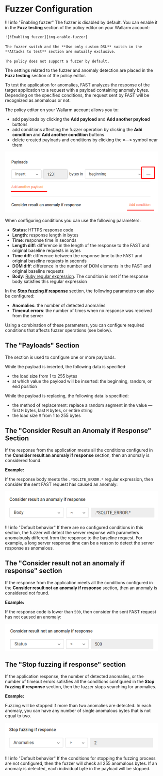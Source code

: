 [img-enable-fuzzer]:            ../../../images/operations/common/test-policy/fuzzer/fuzzer-slider.png
[img-manipulate-items]:         ../../../images/operations/common/test-policy/fuzzer/manipulate-fuzzer-items.png
[img-anomaly-condition]:        ../../../images/operations/common/test-policy/fuzzer/anomaly-condition.png
[img-not-anomaly-condition]:    ../../../images/operations/common/test-policy/fuzzer/not-anomaly-condition.png
[img-stop-condition]:           ../../../images/operations/common/test-policy/fuzzer/stop-condition.png

[link-ruby-regexp]:             http://ruby-doc.org/core-2.6.1/doc/regexp_rdoc.html      

[anchor-payloads-section]:      #the-payloads-section
[anchor-anomaly-section]:       #the-consider-result-an-anomaly-if-response-section
[anchor-not-anomaly-section]:   #the-consider-result-not-an-anomaly-if-response-section
[anchor-stop-section]:          #the-stop-fuzzing-if-response-section

# Fuzzer Configuration

!!! info "Enabling fuzzer"
    The fuzzer is disabled by default. You can enable it in the **Fuzz testing** section of the policy editor on your Wallarm account:
    
    ![!Enabling fuzzer][img-enable-fuzzer]

    The fuzzer switch and the **Use only custom DSL** switch in the **Attacks to test** section are mutually exclusive.

    The policy does not support a fuzzer by default.

The settings related to the fuzzer and anomaly detection are placed in the **Fuzz testing** section of the policy editor.

To test the application for anomalies, FAST analyzes the response of the target application to a request with a payload containing anomaly bytes. Depending on the specified conditions, the request sent by FAST will be recognized as anomalous or not.

The policy editor on your Wallarm account allows you to:

* add payloads by clicking the **Add payload** and **Add another payload** buttons
* add conditions affecting the fuzzer operation by clicking the **Add condition** and **Add another condition** buttons
* delete created payloads and conditions by clicking the «—» symbol near them

![!Payload and condition management][img-manipulate-items]

When configuring conditions you can use the following parameters:

* **Status**: HTTPS response code
* **Length**: response length in bytes
* **Time**: response time in seconds
* **Length diff**: difference in the length of the response to the FAST and original baseline requests in bytes
* **Time diff**: difference between the response time to the FAST and original baseline requests in seconds
* **DOM diff**: difference in the number of DOM elements in the FAST and original baseline requests
* **Body**: [Ruby regular expression][link-ruby-regexp]. The condition is met if the response body satisfies this regular expression

In the [**Stop fuzzing if response**][anchor-stop-section] section, the following parameters can also be configured:

* **Anomalies**: the number of detected anomalies
* **Timeout errors**: the number of times when no response was received from the server

Using a combination of these parameters, you can configure required conditions that affects fuzzer operations (see below).

## The "Payloads" Section

The section is used to configure one or more payloads.

While the payload is inserted, the following data is specified:

* the load size from 1 to 255 bytes
* at which value the payload will be inserted: the beginning, random, or end position

While the payload is replacing, the following data is specified:

* the method of replacement: replace a random segment in the value — first `M` bytes, last `M` bytes, or entire string
* the load size `M` from 1 to 255 bytes


## The "Consider Result an Anomaly if Response" Section

If the response from the application meets all the conditions configured in the **Consider result an anomaly if response** section, then an anomaly is considered found.

**Example:**

If the response body meets the `.*SQLITE_ERROR.*` regular expression, then consider the sent FAST request has caused an anomaly:

![!Condition example][img-anomaly-condition]

!!! info "Default behavior"
    If there are no configured conditions in this section, the fuzzer will detect the server response with parameters anomalously different from the response to the baseline request. For example, a long server response time can be a reason to detect the server response as anomalous.

## The "Consider result not an anomaly if response" section

If the response from the application meets all the conditions configured in the **Consider result not an anomaly if response** section, then an anomaly is considered not found.

**Example:**

If the response code is lower than `500`, then consider the sent FAST request has not caused an anomaly:

![!Condition example][img-not-anomaly-condition]

## The "Stop fuzzing if response" section

If the application response, the number of detected anomalies, or the number of timeout errors satisfies all the conditions configured in the **Stop fuzzing if response** section, then the fuzzer stops searching for anomalies.

**Example:**

Fuzzing will be stopped if more than two anomalies are detected. In each anomaly, you can have any number of single anomalous bytes that is not equal to two.

![!Condition example][img-stop-condition]

!!! info "Default behavior"
    If the conditions for stopping the fuzzing process are not configured, then the fuzzer will check all 255 anomalous bytes. If an anomaly is detected, each individual byte in the payload will be stopped.

